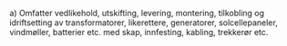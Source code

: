 a) Omfatter vedlikehold, utskifting, levering, montering, tilkobling og idriftsetting av transformatorer, likerettere, generatorer, solcellepaneler, vindmøller, batterier etc. med skap, innfesting, kabling, trekkerør etc.

